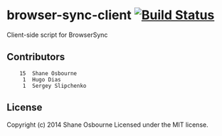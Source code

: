 # browser-sync-client [![Build Status](https://travis-ci.org/shakyShane/browser-sync-client.png?branch=master)](https://travis-ci.org/shakyShane/browser-sync-client)

Client-side script for BrowserSync

## Contributors

```
    15	Shane Osbourne
     1	Hugo Dias
     1	Sergey Slipchenko
```

## License
Copyright (c) 2014 Shane Osbourne
Licensed under the MIT license.
